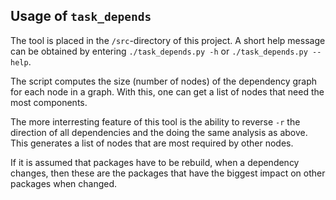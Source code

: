 ## Usage of `task_depends`

The tool is placed in the `/src`-directory of this project.
A short help message can be obtained by entering `./task_depends.py -h` or `./task_depends.py --help`.

The script computes the size (number of nodes) of the dependency graph for each node in a graph. With this, one can get a list of nodes that need the most components.

The more interresting feature of this tool is the ability to reverse `-r` the direction of all dependencies and the doing the same analysis as above.
This generates a list of nodes that are most required by other nodes.

If it is assumed that packages have to be rebuild, when a dependency changes, then these are the packages that have the biggest impact on other packages when changed.
